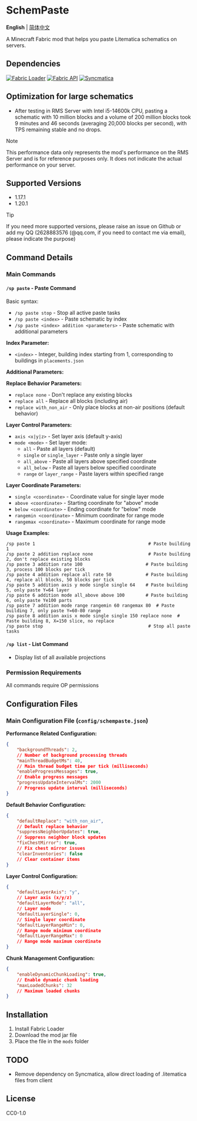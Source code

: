 # SchemPaste

**English** | [简体中文](README_CN.md)

A Minecraft Fabric mod that helps you paste Litematica schematics on servers.

## Dependencies

[![Fabric Loader](https://img.shields.io/badge/Fabric%20Loader-0.14.8+-brightgreen?style=flat-square&logo=fabricmc&logoColor=white)](https://fabricmc.net/)
[![Fabric API](https://img.shields.io/badge/Fabric%20API-Required-orange?style=flat-square&logo=fabricmc&logoColor=white)](https://github.com/FabricMC/fabric)
[![Syncmatica](https://img.shields.io/badge/Syncmatica-Required-blue?style=flat-square&logo=minecraft&logoColor=white)](https://github.com/End-Tech/syncmatica)

## Optimization for large schematics

- After testing in RMS Server with Intel i5-14600k CPU, pasting a schematic with 10 million blocks and a volume of 200 million blocks took 9 minutes and 46 seconds (averaging 20,000 blocks per second), with TPS remaining stable and no drops.

> [!Note] 
> This performance data only represents the mod's performance on the RMS Server and is for reference purposes only. It does not indicate the actual performance on your server.

## Supported Versions

- 1.17.1
- 1.20.1

> [!Tip]
> If you need more supported versions, please raise an issue on Github or add my QQ (2628883576 (@qq.com, if you need to contact me via email), please indicate the purpose)

## Command Details

### Main Commands

#### `/sp paste` - Paste Command

Basic syntax:

- `/sp paste stop` - Stop all active paste tasks
- `/sp paste <index>` - Paste schematic by index
- `/sp paste <index> addition <parameters>` - Paste schematic with additional parameters

**Index Parameter:**

- `<index>` - Integer, building index starting from 1, corresponding to buildings in `placements.json`

**Additional Parameters:**

**Replace Behavior Parameters:**

- `replace none` - Don't replace any existing blocks
- `replace all` - Replace all blocks (including air)
- `replace with_non_air` - Only place blocks at non-air positions (default behavior)

**Layer Control Parameters:**

- `axis <x|y|z>` - Set layer axis (default y-axis)
- `mode <mode>` - Set layer mode:
    - `all` - Paste all layers (default)
    - `single` or `single_layer` - Paste only a single layer
    - `all_above` - Paste all layers above specified coordinate
    - `all_below` - Paste all layers below specified coordinate
    - `range` or `layer_range` - Paste layers within specified range

**Layer Coordinate Parameters:**

- `single <coordinate>` - Coordinate value for single layer mode
- `above <coordinate>` - Starting coordinate for "above" mode
- `below <coordinate>` - Ending coordinate for "below" mode
- `rangemin <coordinate>` - Minimum coordinate for range mode
- `rangemax <coordinate>` - Maximum coordinate for range mode

**Usage Examples:**

```
/sp paste 1                                           # Paste building 1
/sp paste 2 addition replace none                     # Paste building 2, don't replace existing blocks
/sp paste 3 addition rate 100                        # Paste building 3, process 100 blocks per tick
/sp paste 4 addition replace all rate 50             # Paste building 4, replace all blocks, 50 blocks per tick
/sp paste 5 addition axis y mode single single 64    # Paste building 5, only paste Y=64 layer
/sp paste 6 addition mode all_above above 100        # Paste building 6, only paste Ye100 parts
/sp paste 7 addition mode range rangemin 60 rangemax 80  # Paste building 7, only paste Y=60-80 range
/sp paste 8 addition axis x mode single single 150 replace none  # Paste building 8, X=150 slice, no replace
/sp paste stop                                        # Stop all paste tasks
```

#### `/sp list` - List Command

- Display list of all available projections

### Permission Requirements

All commands require OP permissions

## Configuration Files

### Main Configuration File (`config/schempaste.json`)

**Performance Related Configuration:**

```json
{
    "backgroundThreads": 2,
    // Number of background processing threads
    "mainThreadBudgetMs": 40,
    // Main thread budget time per tick (milliseconds)
    "enableProgressMessages": true,
    // Enable progress messages
    "progressUpdateIntervalMs": 2000
    // Progress update interval (milliseconds)
}
```

**Default Behavior Configuration:**

```json
{
    "defaultReplace": "with_non_air",
    // Default replace behavior
    "suppressNeighborUpdates": true,
    // Suppress neighbor block updates
    "fixChestMirror": true,
    // Fix chest mirror issues
    "clearInventories": false
    // Clear container items
}
```

**Layer Control Configuration:**

```json
{
    "defaultLayerAxis": "y",
    // Layer axis (x/y/z)
    "defaultLayerMode": "all",
    // Layer mode
    "defaultLayerSingle": 0,
    // Single layer coordinate
    "defaultLayerRangeMin": 0,
    // Range mode minimum coordinate
    "defaultLayerRangeMax": 0
    // Range mode maximum coordinate
}
```

**Chunk Management Configuration:**

```json
{
    "enableDynamicChunkLoading": true,
    // Enable dynamic chunk loading
    "maxLoadedChunks": 32
    // Maximum loaded chunks
}
```

## Installation

1. Install Fabric Loader
2. Download the mod jar file
3. Place the file in the `mods` folder

## TODO

- Remove dependency on Syncmatica, allow direct loading of .litematica files from client

## License

CC0-1.0
